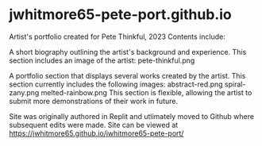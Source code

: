 # jwhitmore65-pete-port.github.io

Artist's portfolio created for Pete Thinkful, 2023
Contents include:

A short biography outlining the artist's background and experience.
This section includes an image of the artist: pete-thinkful.png

A portfolio section that displays several works created by the artist.
This section currently includes the following images:
  abstract-red.png
  spiral-zany.png
  melted-rainbow.png
This section is flexible, allowing the artist to submit more demonstrations of their work in future.


Site was originally authored in Replit and utlimately moved to Github where subsequent edits were made.
Site can be viewed at https://jwhitmore65.github.io/jwhitmore65-pete-port/
